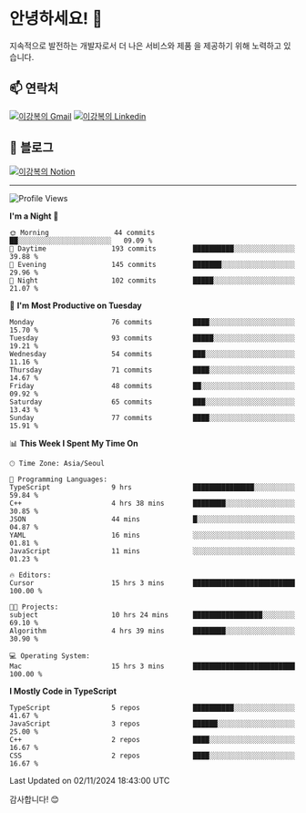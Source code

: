 # 안녕하세요! 👋

지속적으로 발전하는 개발자로서 더 나은 서비스와 제품
을 제공하기 위해 노력하고 있습니다.

## 📫 연락처
[![이강복의 Gmail](https://img.shields.io/badge/Gmail-D14836?style=for-the-badge&logo=gmail&logoColor=white)](mailto:pmmm114@gmail.com)
[![이강복의 Linkedin](https://img.shields.io/badge/LinkedIn-0077B5?style=for-the-badge&logo=linkedin&logoColor=white)](https://www.linkedin.com/in/lkb0297)

## 📝 블로그
[![이강복의 Notion](https://img.shields.io/badge/Notion-000000?style=for-the-badge&logo=notion&logoColor=white)](https://pmmm114.notion.site/)

---
<!--START_SECTION:waka-->
![Profile Views](http://img.shields.io/badge/Profile%20Views-112-blue)

**I'm a Night 🦉** 

```text
🌞 Morning                44 commits          ██░░░░░░░░░░░░░░░░░░░░░░░   09.09 % 
🌆 Daytime                193 commits         ██████████░░░░░░░░░░░░░░░   39.88 % 
🌃 Evening                145 commits         ███████░░░░░░░░░░░░░░░░░░   29.96 % 
🌙 Night                  102 commits         █████░░░░░░░░░░░░░░░░░░░░   21.07 % 
```
📅 **I'm Most Productive on Tuesday** 

```text
Monday                   76 commits          ████░░░░░░░░░░░░░░░░░░░░░   15.70 % 
Tuesday                  93 commits          █████░░░░░░░░░░░░░░░░░░░░   19.21 % 
Wednesday                54 commits          ███░░░░░░░░░░░░░░░░░░░░░░   11.16 % 
Thursday                 71 commits          ████░░░░░░░░░░░░░░░░░░░░░   14.67 % 
Friday                   48 commits          ██░░░░░░░░░░░░░░░░░░░░░░░   09.92 % 
Saturday                 65 commits          ███░░░░░░░░░░░░░░░░░░░░░░   13.43 % 
Sunday                   77 commits          ████░░░░░░░░░░░░░░░░░░░░░   15.91 % 
```


📊 **This Week I Spent My Time On** 

```text
🕑︎ Time Zone: Asia/Seoul

💬 Programming Languages: 
TypeScript               9 hrs               ███████████████░░░░░░░░░░   59.84 % 
C++                      4 hrs 38 mins       ████████░░░░░░░░░░░░░░░░░   30.85 % 
JSON                     44 mins             █░░░░░░░░░░░░░░░░░░░░░░░░   04.87 % 
YAML                     16 mins             ░░░░░░░░░░░░░░░░░░░░░░░░░   01.81 % 
JavaScript               11 mins             ░░░░░░░░░░░░░░░░░░░░░░░░░   01.23 % 

🔥 Editors: 
Cursor                   15 hrs 3 mins       █████████████████████████   100.00 % 

🐱‍💻 Projects: 
subject                  10 hrs 24 mins      █████████████████░░░░░░░░   69.10 % 
Algorithm                4 hrs 39 mins       ████████░░░░░░░░░░░░░░░░░   30.90 % 

💻 Operating System: 
Mac                      15 hrs 3 mins       █████████████████████████   100.00 % 
```

**I Mostly Code in TypeScript** 

```text
TypeScript               5 repos             ██████████░░░░░░░░░░░░░░░   41.67 % 
JavaScript               3 repos             ██████░░░░░░░░░░░░░░░░░░░   25.00 % 
C++                      2 repos             ████░░░░░░░░░░░░░░░░░░░░░   16.67 % 
CSS                      2 repos             ████░░░░░░░░░░░░░░░░░░░░░   16.67 % 
```




 Last Updated on 02/11/2024 18:43:00 UTC
<!--END_SECTION:waka-->

감사합니다! 😊
